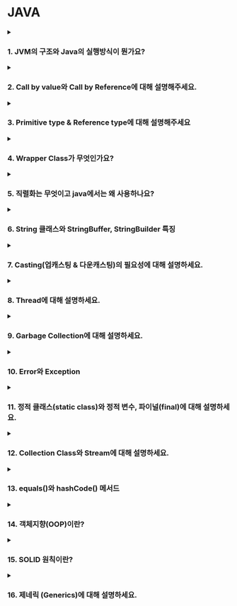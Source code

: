 # JAVA 

<details>
  <summary><h3>1. JVM의 구조와 Java의 실행방식이 뭔가요?</h3></summary>

JVM(Java Virtual Machine)은 자바 애플리케이션을 실행하는 가상 머신으로, 플랫폼 독립적인 실행 환경을 제공합니다. 주요 구성 요소는 다음과 같습니다.

- 클래스 로더(Class Loader): .class 파일을 로드하고, 링크 및 초기화를 수행합니다.
- 런타임 데이터 영역(Runtime Data Area): 프로그램 실행에 필요한 데이터를 저장하는 영역으로,
  - 힙(Heap): new 키워드로 생성된 객체 및 인스턴스 변수가 저장되는 영역 (GC가 관리).
  - 스택(Stack): 메서드 실행 시 생성되는 프레임이 저장되며, 지역 변수와 메서드 호출 정보가 포함됨.
- 메서드 영역(Method Area): 클래스 정보, 메서드 코드, 상수 풀(Constant Pool) 등이 저장됨.
- 실행 엔진(Execution Engine): 바이트코드를 해석하고 실행하며, JIT(Just-In-Time) 컴파일러를 활용하여 성능 최적화를 수행합니다.
</details>
<details>
  <summary><h3>2. Call by value와 Call by Reference에 대해 설명해주세요.</h3></summary>
  
> Call by value
  
```
  void func(int n) {
    n = 20;
}

void main() {
    int n = 10;
    func(n);
    printf("%d", n);
}
```
Call by value는 함수의 매개변수로 값을 복사해서 전달합니다.
이때 복사된 인자는 함수 안에서 지역적으로 사용되기에 local value 속성을 가집니다.

> Call by reference

```
void func(int *n) {
    *n = 20;
}

void main() {
    int n = 10;
    func(&n);
    printf("%d", n);
}
```
Call by reference는 함수의 매개변수로 래퍼런스를 전달합니다. 그래서 함수 안에서 해당 값이 변경되면 전달된 객체의 값도 변경됩니다. 

Call by Value(값에 의한 호출)와 Call by Reference(참조에 의한 호출)는 함수에 인자를 전달하는 방식입니다.

Call by Value: 함수의 매개변수로 값 자체의 복사본이 전달되므로, 함수 내에서 값을 변경해도 원본 변수에는 영향을 주지 않습니다.
Call by Reference: 함수의 매개변수로 참조(메모리 주소)가 전달되므로, 함수 내부에서 값을 변경하면 원본 데이터도 변경됩니다.
Java의 경우 모든 변수는 **Call by Value(값에 의한 호출)**를 따릅니다. 하지만 **참조형 변수(Reference Type)**의 경우, 참조값(메모리 주소)이 복사되므로 객체 내부 값이 변경될 수 있습니다.
</details>

<details>
  <summary><h3>3. Primitive type & Reference type에 대해 설명해주세요</h3></summary>

> 자바의 타입

자바는 기본형과 참조형 타입이 있습니다. 

> Primitive type (기본형 타입)
- 자바는 총 8가지의 기본형 타입을 제공합니다.
- 비객체 타입이며 따라서 null 타입을 가질 수 없습니다. 만약 필요하다면 래퍼 클래스를 사용해야합니다.
- 스택 메모리에 저장됩니다.
     - boolean : 논리형 타입이며 참/거짓으로 저장합니다. 1byte의 형태입니다.
     - byte : 주로 이진데이터를 다루는 타입입니다.
     - short : c와의 호환을 위해 사용되는 타입이지만 잘 사용하지 않습니다.
     - int
     - long
     - float, double : 실수를 부동소수점 방식으로 저장합니다.
  
> Reference type (참조형 타입)
- JAVA에서 기본형 타입을 제외한 모든 타입이 참조형 타입입니다.
- 해당 타입은 JAVA의 Object 클래스를 상속하는 모든 클래스를 말합니다.
- 메모리 영역인 힙 메모리에 저장됩니다.
- 빈 객체를 의미하는 null이 존재합니다. 
    - 클래스 타입
    - 인터페이스 타입
    - 배열 타입
    - 열거 타입
> String Class

자바의 String 클래스는 조금 특별합니다. 기본적인 사용은 기본형처럼 사용하지만 불변하는 객체입니다. 그렇기에 String을 변경하면 갱신이 아닌 새로운 값을 반환합니다. 
String 객체간의 비교는 .equals를 사용합니다. 
</details>

<details>
  <summary><h3>4. Wrapper Class가 무엇인가요?</h3></summary>

자바에는 기본 타입(Primitive Type)과 이를 감싸는 **Wrapper 클래스**가 존재합니다.  
Wrapper 클래스는 기본 타입을 객체로 다룰 수 있도록 제공되는 클래스입니다.

### ✅ 기본 타입 vs Wrapper 클래스
- **기본 타입(Primitive Type)**: `int`, `long`, `float`, `double`, `boolean`, `char`, `byte`, `short`
- **Wrapper 클래스**: `Integer`, `Long`, `Float`, `Double`, `Boolean`, `Character`, `Byte`, `Short`

---

## 🎯 **Wrapper 클래스의 주요 기능**
### 1️⃣ **기본 타입을 객체로 변환 (Boxing, Unboxing)**
```java
int num = 10;
Integer obj = Integer.valueOf(num); // Boxing (기본 타입 → 객체)
int value = obj.intValue(); // Unboxing (객체 → 기본 타입)
```
### 2️⃣ **자동 변환(Auto Boxing, Auto Unboxing)**
```
Integer num = 10; // Auto Boxing (int → Integer)
int value = num;  // Auto Unboxing (Integer → int)
```

### 3️⃣ **Wrapper 클래스의 비교 (주의점!)**
```java
Integer a = 1000;
Integer b = 1000;
System.out.println(a == b);  // false (주소값 비교)

int c = 1000;
int d = 1000;
System.out.println(c == d);  // true (값 비교)
```
- Wrapper 클래스는 주소 값을 비교하므로 equals()를 이용해서 값을 비교해야합니다. 

### 🚀 Wrapper 클래스의 성능 고려 사항
- Wrapper 클래스는 기본 타입보다 메모리 사용량이 많습니다. 
- 그렇기에 섣부른 사용은 피하는 것이 좋습니다.
</details>

<details>
  <summary><h3>5. 직렬화는 무엇이고 java에서는 왜 사용하나요?</h3></summary>

## ✅ 직렬화(Serialization)란?
- **직렬화**는 객체를 **바이트 스트림**으로 변환하여 **파일**이나 **네트워크**를 통해 전달할 수 있게 만드는 과정입니다.
- **역직렬화(Deserialization)**는 직렬화된 바이트 스트림을 다시 객체로 변환하는 과정입니다.

### 📌 직렬화의 필요성
- **파일 저장**: 객체를 파일로 저장하고, 나중에 다시 복원하려면 직렬화와 역직렬화가 필요합니다.
- **네트워크 통신**: 네트워크를 통해 객체를 전달할 때 객체를 바이트 형식으로 전송해야 하기 때문에 직렬화가 필요합니다.
- **분산 시스템**: 객체를 서로 다른 시스템 간에 전달할 때 직렬화가 필수적입니다.

---

## 🎯 자바에서 직렬화 사용 이유
1. **네트워크 전송**  
   객체를 네트워크를 통해 전송할 때, 자바는 객체를 바이트 형식으로 변환하여 데이터를 전송할 수 있습니다. 이때 직렬화가 사용됩니다.

2. **세션 저장**  
   웹 애플리케이션에서 사용자의 세션 정보를 저장할 때 객체를 직렬화하여 세션에 저장하거나, 파일 시스템에 저장할 수 있습니다.

3. **클러스터링 및 분산 처리**  
   여러 서버 간에 객체를 주고 받을 때 직렬화가 필요합니다. 예를 들어, 클러스터링된 환경에서는 객체를 네트워크를 통해 다른 서버로 전송해야 할 때 직렬화가 사용됩니다.

4. **파일 시스템 저장**  
   객체를 파일 시스템에 저장할 때 직렬화를 통해 객체를 바이트 스트림으로 변환한 후 저장하고, 나중에 역직렬화하여 객체를 복원합니다.

---

## 🎯 자바에서 직렬화 구현 방법
- 자바에서 **직렬화**를 구현하려면 `java.io.Serializable` 인터페이스를 구현해야 합니다.

### ✅ 직렬화 예제
```java
import java.io.*;

class Person implements Serializable {
    private String name;
    private int age;

    public Person(String name, int age) {
        this.name = name;
        this.age = age;
    }

    @Override
    public String toString() {
        return "Person{name='" + name + "', age=" + age + "}";
    }
}

public class SerializationExample {
    public static void main(String[] args) {
        try {
            // 객체 직렬화
            Person person = new Person("John", 30);
            ObjectOutputStream out = new ObjectOutputStream(new FileOutputStream("person.ser"));
            out.writeObject(person);
            out.close();

            // 객체 역직렬화
            ObjectInputStream in = new ObjectInputStream(new FileInputStream("person.ser"));
            Person deserializedPerson = (Person) in.readObject();
            in.close();

            System.out.println("Deserialized Person: " + deserializedPerson);
        } catch (IOException | ClassNotFoundException e) {
            e.printStackTrace();
        }
    }
}
```
### 🎯 **직렬화와 관련된 고려 사항**
- transient 키워드
직렬화할 때 특정 필드를 제외하고 싶다면 해당 필드에 transient 키워드를 붙일 수 있습니다. 이는 해당 필드를 직렬화하지 않겠다는 의미입니다.

### 🎯 결론
직렬화는 객체를 바이트 스트림 형태로 변환하여 저장하거나 전송하는 기술입니다. 이 기술은 객체 자체를 메모리 주소로 전달하므로 Reference Type의 타입의 데이터들은 다른 OS나 환경에서는 전달이 불가능합니다. 그렇기에 만들어진 기술입니다. 

</details>

<details>
  <summary><h3>6. String 클래스와 StringBuffer, StringBuilder 특징</h3></summary>

## 📌 **String 클래스**
- **불변(Immutable) 클래스**입니다.
- **문자열의 변경** 시 새로운 객체가 생성됩니다.
- 이로 인해 **성능이 저하**될 수 있으며, 문자열을 자주 변경할 경우 `StringBuilder` 또는 `StringBuffer`를 사용하는 것이 더 효율적입니다.
- 문자열 비교 시 `==` 연산자를 사용할 수 있지만, **문자열 내용 비교**는 `.equals()` 메서드를 사용해야 합니다.
- 예:
 ```java
  String s1 = "hello";
  String s2 = "hello";
  System.out.println(s1 == s2);      // true (같은 리터럴을 가리킴)
  System.out.println(s1.equals(s2)); // true (값이 동일)
```

## 📌 **StringBuffer 클래스**
- 가변 문자열 클래스입니다.
- 멀티스레드 환경에서 안전하게 사용할 수 있습니다. (스레드 동기화 처리가 자체적으로 되어있습니다.)
- 문자열 변경 작업을 수행할 때, 새로운 객체를 생성하지 않고 기존 버퍼에서 수정합니다.
- 성능상 StringBuilder보다 느리지만, 멀티스레드 환경에서 더 적합합니다.

## 📌 **StringBuffer 클래스**
- 가변 문자열 클래스입니다.
- StringBuffer와 비슷하지만, 멀티스레드 환경에서는 안전하지 않습니다.
- 문자열을 자주 변경해야 할 때 더 효율적이며, StringBuffer보다 빠릅니다.
- 멀티스레드가 아닌 환경에서 성능이 더 우수합니다.

## 🎯 **결론**
- String은 불변 객체로, 문자열이 자주 변경되면 성능에 영향을 미칠 수 있습니다.
- StringBuffer는 멀티스레드 환경에서 안전하지만, 성능은 StringBuilder보다 떨어집니다.
- StringBuilder는 멀티스레드 환경을 고려하지 않는 비멀티스레드 환경에서 가장 성능이 뛰어납니다.
  
</details>

<details>
  <summary><h3>7. Casting(업캐스팅 & 다운캐스팅)의 필요성에 대해 설명하세요.</h3></summary>

## 📌 **업캐스팅 (Upcasting)**
- **자식 클래스** 타입을 **부모 클래스** 타입으로 변환하는 과정입니다.
- 자식 클래스는 부모 클래스의 특성을 **상속** 받으므로, 자식 클래스의 객체를 부모 클래스 타입으로 변환할 수 있습니다.
- 업캐스팅은 **자동으로** 이루어지며, 별도의 연산자가 필요하지 않습니다.
- **다형성(polymorphism)** 을 활용하여, 부모 클래스 타입으로 자식 클래스 객체를 다룰 수 있습니다.

### 예시:
```java
class Animal {
    void sound() {
        System.out.println("Animal makes a sound");
    }
}

class Dog extends Animal {
    void sound() {
        System.out.println("Dog barks");
    }
}

public class Main {
    public static void main(String[] args) {
        Animal animal = new Dog(); // 업캐스팅
        animal.sound(); // "Dog barks" 출력
    }
}
```
- 여기서 `Dog` 객체는 `Animal` 타입으로 업캐스팅되어, 부모 클래스 `Animal`의 참조 변수로 다뤄집니다.
- **다형성**을 이용하여, 부모 클래스의 메서드를 자식 클래스의 구현으로 호출할 수 있습니다.

---

## 📌 **다운캐스팅 (Downcasting)**
- **부모 클래스** 타입을 **자식 클래스** 타입으로 변환하는 과정입니다.
- 다운캐스팅은 **명시적**으로 해야 하며, 잘못된 형변환이 발생할 수 있기 때문에 **주의**가 필요합니다.
- **ClassCastException**이 발생할 수 있기 때문에, 안전하게 타입 변환을 하려면 **instanceof**를 사용하여 확인하는 것이 좋습니다.

### 예시:
```java
class Animal {
    void sound() {
        System.out.println("Animal makes a sound");
    }
}

class Dog extends Animal {
    void sound() {
        System.out.println("Dog barks");
    }
}

public class Main {
    public static void main(String[] args) {
        Animal animal = new Dog();  // 업캐스팅
        Dog dog = (Dog) animal;     // 다운캐스팅
        dog.sound(); // "Dog barks" 출력
    }
}
```
- 위의 예시에서, `animal` 객체는 `Animal` 타입이지만, `Dog` 객체이므로 다운캐스팅을 통해 다시 `Dog` 타입으로 변환합니다.

### 주의점:
- 다운캐스팅을 할 때는 반드시 **실제 객체가 해당 타입인지** 확인해야 합니다. 그렇지 않으면 **ClassCastException**이 발생할 수 있습니다.
- `instanceof` 연산자를 사용하여 타입이 맞는지 확인한 후, 다운캐스팅을 수행하는 것이 안전합니다.

```java
if (animal instanceof Dog) {
    Dog dog = (Dog) animal;  // 안전한 다운캐스팅
    dog.sound();
}
```

---

## 🎯 **업캐스팅과 다운캐스팅의 필요성**
- **업캐스팅**은 다형성을 이용해 **부모 클래스 타입으로 자식 객체를 처리**할 수 있어, 코드의 유연성을 높이고, 부모 클래스의 공통 메서드를 사용하도록 합니다.
- **다운캐스팅**은 실제 객체의 구체적인 클래스에 접근해야 할 때 필요합니다. 예를 들어, 부모 클래스에서 정의되지 않은 자식 클래스의 특화된 메서드를 사용하고자 할 때 다운캐스팅이 필요합니다.

### **업캐스팅과 다운캐스팅의 용도**
- **업캐스팅**: 부모 클래스 타입의 변수로 자식 클래스 객체를 다룰 때 사용.
- **다운캐스팅**: 부모 클래스 타입의 변수에서 자식 클래스 타입으로 변환하여 자식 클래스에만 있는 특화된 기능을 사용할 때 사용.

스프링에서는 **서비스 인터페이스** 와 **구현 클래스**의 관계에서 업캐스팅을 주로 사용합니다.
</details>

<details>
  <summary><h3>8. Thread에 대해 설명하세요.</h3></summary>

현대의 운영체제는 **멀티태스킹**을 지원합니다. 멀티태스킹이란, 한정된 CPU의 코어 개수로 실제로 동시에 처리되는 것처럼 번갈아가며 여러 작업을 수행하는 방식입니다. 이처럼 **멀티스레딩**은 하나의 **프로세스** 안에서 여러 개의 **스레드**가 동시에 작업을 수행하는 것입니다.

---

### 🎯 **스레드(Thread)**

- **스레드**는 프로세스 내에서 실행되는 **가벼운 실행 단위**입니다.
- 각 스레드는 **프로세스의 주소 공간**을 공유하며, **메모리와 리소스를 공유**하기 때문에 스레드 간의 **통신**이 용이합니다.
- 스레드는 **CPU 코어**에서 작업을 수행하는 가장 작은 단위로, 여러 스레드가 동시에 실행되는 것처럼 보이는 **멀티태스킹**을 가능하게 합니다.

### 📌 **스레드의 특징**

1. **멀티스레딩**: 하나의 프로세스가 여러 스레드를 포함할 수 있으며, 이 스레드들이 동시에 실행됩니다.
2. **경량 프로세스**: 스레드는 프로세스보다 **작고 가벼운** 실행 단위로, 프로세스보다 생성 및 관리가 더 효율적입니다.
3. **자원 공유**: 스레드들은 동일한 메모리 공간을 공유하므로, 다른 스레드와 빠르고 쉽게 **데이터를 공유**할 수 있습니다.
4. **병렬 처리**: 여러 스레드를 사용하여 **병렬 처리**를 통해 처리 성능을 향상시킬 수 있습니다.

### 🎯 **자바에서의 스레드 사용**

자바에서는 `Thread` 클래스를 사용하거나 `Runnable` 인터페이스를 구현하여 스레드를 생성할 수 있습니다. 이를 통해 멀티스레딩 환경에서 여러 작업을 동시에 처리할 수 있습니다.

#### 1. **Thread 클래스 사용하기**
`Thread` 클래스를 상속받아서 스레드를 생성합니다.

```java
class MyThread extends Thread {
    @Override
    public void run() {
        System.out.println("Thread is running");
    }
}

public class ThreadExample {
    public static void main(String[] args) {
        MyThread thread = new MyThread();
        thread.start();  // 스레드 실행
    }
}
```

#### 2. **Runnable 인터페이스 사용하기**
`Runnable` 인터페이스를 구현하여 스레드를 실행할 수 있습니다. 이 방법은 여러 스레드 작업을 동시에 실행할 때 유용합니다.

```java
class MyRunnable implements Runnable {
    @Override
    public void run() {
        System.out.println("Runnable thread is running");
    }
}

public class RunnableExample {
    public static void main(String[] args) {
        MyRunnable runnable = new MyRunnable();
        Thread thread = new Thread(runnable);
        thread.start();  // 스레드 실행
    }
}
```

### 🎯 **스레드의 상태**
스레드는 여러 상태를 가질 수 있습니다:
- **New**: 생성된 스레드가 아직 시작되지 않은 상태
- **Runnable**: 스레드가 실행을 준비하고, CPU가 스레드를 실행 중인 상태
- **Blocked**: 다른 스레드의 리소스를 기다리는 상태
- **Waiting**: 다른 스레드의 작업이 끝날 때까지 대기 중인 상태
- **Terminated**: 스레드가 종료된 상태

### 🎯 **스레드 동기화**
멀티스레딩 환경에서는 여러 스레드가 동시에 공유 자원을 수정할 수 있기 때문에 **데이터 경합**(race condition)이 발생할 수 있습니다. 이를 방지하기 위해 **동기화(synchronization)** 가 필요합니다.

```java
class Counter {
    private int count = 0;

    public synchronized void increment() {
        count++;
    }

    public int getCount() {
        return count;
    }
}

public class SyncExample {
    public static void main(String[] args) {
        Counter counter = new Counter();
        Thread t1 = new Thread(() -> {
            for (int i = 0; i < 1000; i++) {
                counter.increment();
            }
        });

        Thread t2 = new Thread(() -> {
            for (int i = 0; i < 1000; i++) {
                counter.increment();
            }
        });

        t1.start();
        t2.start();
    }
}
```
위의 예제에서 `increment` 메서드에 `synchronized`를 사용하여 두 스레드가 동시에 `count` 값을 수정할 수 없도록 합니다.

### 🎯 **결론**
- 스레드는 프로세스 내에서 작업을 수행하는 실행 단위로, 멀티스레딩을 통해 동시에 여러 작업을 처리할 수 있습니다.
- 자바에서는 `Thread` 클래스나 `Runnable` 인터페이스를 사용하여 멀티스레드를 구현할 수 있습니다.
- **동기화**를 통해 여러 스레드가 안전하게 자원을 공유할 수 있도록 관리해야 합니다.

스레드의 이해와 활용은 멀티태스킹과 병렬 처리를 위한 핵심적인 기술입니다.
</details>

<details>
  <summary><h3>9. Garbage Collection에 대해 설명하세요.</h3></summary>

**Garbage Collection**(GC)은 자바에서 메모리 관리의 일환으로, **사용되지 않는 객체**를 자동으로 **제거**하는 프로세스입니다. 이는 개발자가 **메모리 누수**를 방지하고, 메모리를 효율적으로 관리할 수 있도록 도와줍니다. GC는 자바의 **JVM**(Java Virtual Machine)에서 자동으로 수행되며, 개발자는 직접 메모리를 해제할 필요가 없습니다.

---

### 🎯 **GC의 주요 역할**

- **자동 메모리 관리**: 객체가 더 이상 필요 없을 때 이를 자동으로 식별하고 메모리에서 제거하여, 개발자가 직접 메모리 관리에 신경 쓸 필요를 줄여줍니다.
- **메모리 누수 방지**: 객체가 더 이상 참조되지 않으면 이를 GC가 회수하여 **메모리 누수를 방지**합니다.
- **힙 메모리 최적화**: GC는 프로그램 실행 중에 발생하는 **메모리 할당과 해제**를 최적화하여, 사용 가능한 메모리를 효율적으로 관리합니다.

### 🎯 **Garbage Collection 동작 원리**

Garbage Collection은 주로 **힙 메모리**에서 이루어집니다. 자바에서 객체는 힙 영역에 저장되며, 이 객체들이 더 이상 참조되지 않으면 **GC**가 이를 회수합니다.

1. **참조되지 않는 객체 탐지**: GC는 더 이상 참조되지 않는 객체를 찾아 **쓰레기**로 간주하고 회수합니다.
2. **메모리 회수**: 불필요한 객체를 제거하여 사용 가능한 메모리를 확보합니다.
3. **자동 실행**: GC는 자바 애플리케이션이 실행되는 동안 자동으로 수행되며, 프로그래머가 명시적으로 호출할 필요가 없습니다.

### 🎯 **GC의 주요 단계**

1. **마크(mark)**: GC는 먼저 **마크(marking)** 단계를 수행하여, 현재 살아있는 객체들을 식별합니다. 살아있는 객체는 여전히 다른 객체나 스레드에서 참조되는 객체입니다.
2. **정리(sweep)**: 살아있는 객체를 제외한 나머지 객체들을 메모리에서 정리합니다. 이렇게 정리된 메모리 공간은 재사용될 수 있습니다.
3. **압축(compact)**: 메모리에서 빈 공간을 제거하고, 남은 객체들을 모아서 힙 메모리 내에서 연속된 공간을 만들기도 합니다. 이는 **단편화** 문제를 해결하기 위한 과정입니다.

### 🎯 **GC의 종류**

1. **Minor GC**: 
   - **Young Generation**에서 발생하며, 새로운 객체들이 할당되는 공간에서 발생합니다.
   - 짧은 시간 안에 빠르게 실행됩니다.
   - **Eden** 영역과 **Survivor** 영역에서 발생합니다.

2. **Major GC**: 
   - **Old Generation**에서 발생하며, 오랜 시간 살아남은 객체들이 모여있는 공간에서 발생합니다.
   - 상대적으로 더 긴 시간이 걸리고, 애플리케이션의 성능에 영향을 줄 수 있습니다.

3. **Full GC**: 
   - **Young Generation**과 **Old Generation** 모두를 대상으로 하는 GC입니다.
   - 가장 비용이 많이 드는 GC로, 시스템 성능에 영향을 미칠 수 있습니다.

### 🎯 **GC의 알고리즘**

1. **Serial GC**:
   - 단일 스레드를 사용하여 GC를 수행합니다.
   - 작은 애플리케이션이나 멀티코어 환경이 아닌 환경에서 사용됩니다.

2. **Parallel GC**:
   - 여러 스레드를 사용하여 GC를 병렬로 수행합니다.
   - 멀티코어 시스템에서 성능이 향상됩니다.

3. **Concurrent Mark-Sweep (CMS) GC**:
   - GC가 애플리케이션 실행과 동시에 **병렬**로 객체를 마킹하고 정리할 수 있도록 지원합니다.
   - 응답 속도가 중요한 애플리케이션에 유리합니다.

4. **G1 GC**:
   - 대규모 애플리케이션에 적합한 GC로, **리전** 단위로 메모리를 관리합니다.
   - **Low Pause Time**(짧은 일시 정지 시간)을 목표로 설계되었습니다.

### 🎯 **Garbage Collection의 장점과 단점**

#### 장점:
- **자동화된 메모리 관리**: 개발자가 메모리 관리에 신경 쓸 필요가 없으므로 편리합니다.
- **메모리 누수 방지**: 더 이상 사용되지 않는 객체를 자동으로 회수하여 메모리 누수를 방지합니다.
- **효율적인 자원 관리**: GC는 최적의 성능을 위해 메모리와 자원을 효율적으로 관리합니다.

#### 단점:
- **성능 저하**: GC가 실행되는 동안 애플리케이션의 실행이 잠시 멈출 수 있기 때문에 성능에 영향을 미칠 수 있습니다.
- **예측 불가능한 일시 정지**: GC가 언제 실행될지 예측할 수 없으므로, 대규모 시스템에서는 성능 예측이 어려울 수 있습니다.

### 🎯 **결론**

Garbage Collection은 자바 애플리케이션에서 메모리 관리를 자동으로 처리하는 중요한 기술입니다. 이를 통해 개발자는 메모리 해제를 직접 관리할 필요 없이, 안정적이고 효율적인 애플리케이션을 개발할 수 있습니다. 그러나 GC의 실행은 애플리케이션의 성능에 영향을 미칠 수 있으므로, GC의 종류와 특성을 이해하고 적절하게 활용하는 것이 중요합니다.
</details>

<details>
  <summary><h3>10. Error와 Exception</h3></summary> 

**Error**와 **Exception**은 자바에서 예외 처리에 사용되는 두 가지 주요 개념으로, 중요한 차이점이 있습니다.

### 1. **Error**
- **Error**는 시스템 수준에서 발생하는 심각한 문제로, 프로그램이 정상적으로 실행될 수 없을 정도로 시스템에 영향을 미칩니다.
- **대표적인 Error**:
  - `OutOfMemoryError`: JVM 힙 메모리가 부족하여 더 이상 객체를 할당할 수 없는 경우
  - `StackOverflowError`: 메서드 호출 스택이 넘칠 때 발생하는 오류
  - `VirtualMachineError`: JVM에 심각한 문제 발생

**특징**:
- **복구 불가능**: `Error`는 대부분 복구가 불가능한 상황에서 발생합니다. 예를 들어, 메모리 부족이나 스택 오버플로우와 같은 시스템 오류는 프로그램 자체에서 해결할 수 없습니다.
- **예외 처리 불필요**: 일반적으로 `Error`는 개발자가 처리하지 않아도 됩니다. 이는 시스템의 문제로, 프로그램의 논리적인 문제는 아니기 때문입니다.

### 2. **Exception**
- **Exception**은 프로그램 실행 중 예기치 않은 상태에서 발생하는 문제로, 시스템의 오류는 아니지만 프로그램의 정상적인 흐름을 방해합니다.
- **대표적인 Exception**:
  - `NullPointerException`: 객체가 `null`인 상태에서 메서드나 필드에 접근할 때 발생
  - `ArrayIndexOutOfBoundsException`: 배열의 인덱스를 초과하여 접근할 때 발생
  - `IOException`: 입출력 작업 중 발생하는 예외

**특징**:
- **복구 가능**: `Exception`은 일반적으로 프로그램이 오류를 처리하고 복구할 수 있는 경우가 많습니다.
- **예외 처리 필요**: `Exception`은 코드에서 명시적으로 처리해야 합니다. 이를 위해 `try-catch` 블록을 사용하여 예외를 처리하거나, 예외를 호출한 메서드로 전달하여 처리할 수 있습니다.
- **Checked Exception과 Unchecked Exception**:
  - **Checked Exception**: `IOException`, `SQLException`처럼 반드시 예외 처리가 요구되는 예외. 기본적으로 스프링 트랜잭션에서 롤백되지 않지만 설정을 통해 변경 가능합니다.
  - **Unchecked Exception**: `RuntimeException`을 상속받는 예외들 (예: `NullPointerException`, `ArrayIndexOutOfBoundsException`)은 선택적으로 처리할 수 있습니다. 참고로 스프링 트랜잭션에서는 반드시 롤백됩니다.

### **차이점 요약**:
- `Error`는 시스템 수준의 심각한 문제를 의미하며, 복구가 불가능하고 예외 처리가 필요하지 않습니다.
- `Exception`은 프로그램 실행 중 발생할 수 있는 문제를 의미하며, 예외 처리를 통해 복구할 수 있습니다.

따라서, **`Error`는 처리할 필요가 없으며**, **`Exception`은 적절히 처리해야** 합니다.

</details>


<details>
  <summary><h3>11. 정적 클래스(static class)와 정적 변수, 파이널(final)에 대해 설명하세요.</h3></summary> 

### 1. **정적 클래스 (Static Class)**

- **정적 클래스**는 클래스 내부에 정의된 클래스 중 `static` 키워드가 붙은 클래스입니다. **내부 클래스**나 **중첩 클래스**에서만 정의할 수 있습니다.
- 정적 클래스는 외부 클래스의 인스턴스와는 관계없이 독립적으로 존재할 수 있습니다. 즉, **정적 클래스는 외부 클래스의 인스턴스 없이 사용할 수 있습니다**.

#### 특징:
- 외부 클래스의 인스턴스 없이 사용할 수 있습니다.
- 외부 클래스의 `static` 멤버만 접근할 수 있습니다.
- 일반적으로 **정적 클래스는 메모리 낭비를 줄이고, 효율적인 코드 작성** 에 도움이 됩니다.


### 2. **정적 변수 (Static Variable)**

- **정적 변수**는 클래스의 인스턴스와 관계없이 클래스 자체에 속하는 변수입니다. **모든 인스턴스가 동일한 메모리 공간을 공유**하므로, 클래스에 속한 **하나의 인스턴스**만 값이 변경되면 모든 인스턴스가 그 값을 공유합니다.
- **`static` 키워드를 사용**하여 클래스 레벨에서 선언된 변수입니다.

#### 특징:
- 클래스 로딩 시 한 번만 초기화되고, **모든 인스턴스가 공유**합니다.
- 객체 생성 없이 클래스 이름으로 접근할 수 있습니다.
- 주로 **상수 값** 또는 **전역적으로 공유되는 값**을 정의할 때 사용됩니다.


### 3. **파이널 (Final)**

- **`final`**은 변수, 메서드, 클래스 등에 적용할 수 있는 키워드로, 각각의 목적에 따라 다르게 동작합니다.
  
#### 1. **파이널 변수 (Final Variable)**
   - **상수**로 만들기 위해 사용됩니다. 한 번 값이 할당되면, 값을 변경할 수 없습니다.
   - **일반 변수**에 `final`을 사용하면 상수가 됩니다. 
   - 객체 참조 변수가 `final`이면 참조하는 객체의 **주소가 변경되지 않도록** 보장합니다.

#### 2. **파이널 메서드 (Final Method)**
   - 메서드에 `final`을 사용하면, **하위 클래스에서 해당 메서드를 오버라이드 할 수 없습니다**. 
   - 주로 메서드의 **동작을 변경하지 않도록** 할 때 사용됩니다.

#### 3. **파이널 클래스 (Final Class)**
   - 클래스에 `final`을 사용하면, 해당 클래스를 **상속할 수 없습니다**.
   - 주로 **상속을 막고, 클래스의 불변성을 보장**할 때 사용됩니다.


### 결론:
- **정적 클래스**: 외부 클래스의 인스턴스 없이 사용할 수 있는 클래스.
- **정적 변수**: 클래스 레벨에서 모든 인스턴스가 공유하는 변수.
- **파이널**: 값 변경 불가, 오버라이드 불가, 상속 불가 등을 보장하는 키워드.

</details>

<details>
  <summary><h3>12. Collection Class와 Stream에 대해 설명하세요.</h3></summary> 

### 1. **컬렉션 클래스 (Collection Classes)**

컬렉션 클래스는 자바에서 데이터를 저장, 관리 및 조작하기 위한 다양한 클래스들을 제공합니다. 자바 컬렉션 프레임워크는 **데이터의 저장 방식**과 **작업에 필요한 알고리즘**을 추상화하여 제공합니다.

#### 주요 컬렉션 인터페이스:
- **List**: 순서가 있고 중복된 값을 허용하는 컬렉션. 예: `ArrayList`, `LinkedList`.
- **Set**: 순서가 없고 중복을 허용하지 않는 컬렉션. 예: `HashSet`, `TreeSet`.
- **Queue**: FIFO(선입선출) 방식의 컬렉션. 예: `LinkedList`, `PriorityQueue`.
- **Map**: 키-값 쌍으로 데이터를 저장하는 컬렉션. 예: `HashMap`, `TreeMap`.

#### 주요 컬렉션 클래스:
- **ArrayList**: 동적으로 크기가 변하는 배열 기반의 리스트. 순서가 있고 중복을 허용.
- **HashSet**: 해시 테이블 기반의 집합으로, 순서는 없고 중복을 허용하지 않음.
- **HashMap**: 키와 값의 쌍으로 데이터를 저장하며, 순서가 없고 빠른 조회 성능을 제공.
- **LinkedList**: 노드 기반의 리스트로, 양방향 연결 리스트를 사용하며 삽입과 삭제가 빠름.


### 2. **스트림 (Stream)**

자바 8에서 도입된 **스트림(Stream)**은 컬렉션의 데이터를 함수형 방식으로 처리할 수 있게 해주는 API입니다. **스트림**은 데이터의 순차적 또는 병렬적 처리 방식을 지원하며, 컬렉션을 다루는 과정에서 더욱 직관적이고 선언적인 코드 작성이 가능하게 합니다.

#### 주요 특징:
- **불변성 (Immutability)**: 스트림은 데이터를 변경하지 않고, 원본 데이터를 수정하지 않습니다.
- **지연 실행 (Lazy Evaluation)**: 스트림의 연산은 필요할 때만 실행됩니다.
- **함수형 프로그래밍**: **map()**, **filter()**, **reduce()** 등의 함수형 연산을 지원합니다.
- **병렬 처리**: 스트림은 `parallel()` 메서드를 사용하여 데이터의 병렬 처리도 지원합니다.

#### 스트림 연산:
1. **중간 연산 (Intermediate Operations)**: `map()`, `filter()`, `distinct()` 등. 중간 연산은 새로운 스트림을 반환하고, 실제 연산은 터미널 연산이 실행될 때 일어납니다.
2. **터미널 연산 (Terminal Operations)**: `collect()`, `forEach()`, `reduce()` 등. 스트림 처리의 마지막 단계로, 이 연산이 실행되면 스트림이 소비됩니다.

#### 예시:
```java
import java.util.*;
import java.util.stream.*;

public class StreamExample {
    public static void main(String[] args) {
        List<String> list = Arrays.asList("apple", "banana", "orange", "apple", "grape");

        // 스트림을 이용한 데이터 처리
        list.stream()
            .filter(fruit -> fruit.startsWith("a"))   // "a"로 시작하는 요소 필터링
            .map(String::toUpperCase)                 // 대문자로 변환
            .distinct()                               // 중복 제거
            .forEach(System.out::println);            // 출력
    }
}
```

### 결론:
- **컬렉션 클래스**는 데이터를 저장하고 관리하는 다양한 구조를 제공하며, **List**, **Set**, **Map** 등 다양한 컬렉션을 사용하여 데이터를 효율적으로 처리할 수 있습니다.
- **스트림**은 데이터를 선언적이고 함수형으로 처리할 수 있게 해주는 API로, **중간 연산**과 **터미널 연산**을 통해 데이터를 쉽게 변형하고 처리할 수 있습니다. 또한 병렬 처리 기능을 제공하여 대규모 데이터를 효율적으로 처리할 수 있습니다.

</details>

<details>
  <summary><h3>13. equals()와 hashCode() 메서드</h3></summary>

- **`equals()`**: 객체의 동등성을 비교하는 메서드로, 두 객체가 같은지 판단합니다. 일반적으로 객체의 필드 값을 기준으로 비교하며, `equals()`를 오버라이드할 경우 `hashCode()`도 함께 오버라이드해야 합니다.
  
- **`hashCode()`**: 객체의 해시 값을 반환하는 메서드로, 해시 기반 컬렉션에서 빠른 검색을 지원합니다. `equals()`가 `true`인 객체는 `hashCode()`가 같아야 하며, 반대는 아닙니다.

- **관계**: `equals()`와 `hashCode()`는 함께 사용되어야 하며, `equals()`가 `true`인 객체는 동일한 `hashCode()`를 반환해야 합니다.

#### 예시

```java
@Override
public boolean equals(Object obj) {
    if (this == obj) return true;
    if (obj == null || getClass() != obj.getClass()) return false;
    MyClass other = (MyClass) obj;
    return id == other.id;
}

@Override
public int hashCode() {
    return Objects.hash(id);
}
```

`equals()`와 `hashCode()`는 **해시 기반 컬렉션**에서 객체를 효율적으로 관리하기 위해 중요합니다.

</details>


<details>
  <summary><h3>14. 객체지향(OOP)이란?</h3></summary>

**객체지향(Object-Oriented Programming, OOP)**은 소프트웨어를 객체(Object)들의 상호작용으로 구성하는 프로그래밍 패러다임입니다. 객체는 데이터와 이를 처리하는 메서드를 하나의 단위로 묶은 개념입니다.

#### 주요 개념
- **클래스(Class)**: 객체를 생성하기 위한 템플릿.
- **객체(Object)**: 클래스의 인스턴스로, 데이터를 담고 있는 실제 존재.
- **캡슐화(Encapsulation)**: 객체의 데이터를 외부에서 직접 접근하지 못하도록 보호하고, 이를 메서드를 통해 접근하도록 제한하는 것.
- **상속(Inheritance)**: 기존 클래스를 기반으로 새로운 클래스를 만드는 것.
- **다형성(Polymorphism)**: 동일한 메서드 호출이 객체의 타입에 따라 다르게 동작하는 특성.
- **추상화(Abstraction)**: 객체의 복잡성을 숨기고 필요한 부분만 공개하여 단순화하는 것.

#### 객체지향의 장점
- **재사용성**: 클래스와 객체를 재사용 가능.
- **유지보수성**: 캡슐화와 추상화 덕분에 코드 수정 시 다른 부분에 영향을 적게 미침.
- **확장성**: 상속을 통해 새로운 기능을 추가하거나 수정할 수 있음.

</details>

<details>
  <summary><h3>15. SOLID 원칙이란?</h3></summary>

**SOLID**는 객체지향 설계를 위한 5가지 기본 원칙의 약자입니다. 이 원칙들을 따르면 더 유연하고, 확장 가능하며, 유지보수가 용이한 코드를 작성할 수 있습니다.

#### 1. **단일 책임 원칙 (Single Responsibility Principle, SRP)**

- **설명**: 클래스는 하나의 책임만 가져야 한다는 원칙입니다.
- **이유**: 클래스가 여러 책임을 가지면 변경이 필요할 때 그 클래스를 수정해야 하므로 유지보수가 어렵고, 변경 사항이 의도하지 않은 문제를 일으킬 수 있습니다.

#### 2. **개방-폐쇄 원칙 (Open/Closed Principle, OCP)**

- **설명**: 소프트웨어 엔티티는 확장에는 열려 있고, 수정에는 닫혀 있어야 한다는 원칙입니다.
- **이유**: 기존 코드를 수정하지 않고 새로운 기능을 추가할 수 있도록 해야 코드의 안정성을 유지할 수 있습니다.

#### 3. **리스코프 치환 원칙 (Liskov Substitution Principle, LSP)**

- **설명**: 자식 클래스는 부모 클래스를 대체할 수 있어야 한다는 원칙입니다.
- **이유**: 상속받은 클래스는 부모 클래스의 기능을 확장하거나 수정해야 하며, 부모 클래스 객체를 자식 클래스 객체로 대체할 수 있어야 합니다.

#### 4. **인터페이스 분리 원칙 (Interface Segregation Principle, ISP)**

- **설명**: 특정 클라이언트를 위한 인터페이스는 그 클라이언트에 맞게 분리되어야 한다는 원칙입니다.
- **이유**: 인터페이스는 사용하는 쪽에 맞게 최소화해야 하며, 사용하지 않는 기능까지 강제하지 않도록 해야 합니다.

#### 5. **의존 역전 원칙 (Dependency Inversion Principle, DIP)**

- **설명**: 고수준 모듈은 저수준 모듈에 의존해서는 안 되고, 두 모듈 모두 추상화된 것에 의존해야 한다는 원칙입니다.
- **이유**: 구현이 아닌 인터페이스에 의존함으로써, 코드의 결합도를 낮추고 유연성을 높일 수 있습니다.

#### SOLID 원칙을 지키면?
- 코드의 재사용성과 확장성을 높이며, 유지보수가 용이해집니다.
- 테스트가 용이하고, 코드의 결합도를 낮출 수 있습니다.
</details>


<details>
  <summary><h3>16. 제네릭 (Generics)에 대해 설명하세요.</h3></summary>

- **제네릭**은 클래스, 인터페이스, 메서드에서 타입을 **매개변수화**하여, 코드 재사용성과 타입 안전성을 높이는 기능입니다. 
- 타입을 **런타임이 아닌 컴파일 타임에** 결정할 수 있어, 형변환을 방지하고, 코드의 안전성을 높입니다.

#### 주요 특징
1. **타입 매개변수화**: `<>`를 사용하여 클래스나 메서드에서 타입을 변수처럼 다룰 수 있습니다.
2. **타입 안전성**: 컴파일 시 타입 체크가 이루어져, 런타임에서 발생할 수 있는 `ClassCastException`을 방지할 수 있습니다.
3. **유연성**: 같은 로직을 다양한 타입에 대해 사용할 수 있습니다.

#### 예시

```java
// 제네릭을 사용하는 클래스
public class Box<T> {
    private T value;

    public T getValue() {
        return value;
    }

    public void setValue(T value) {
        this.value = value;
    }
}

// 사용 예
Box<Integer> intBox = new Box<>();
intBox.setValue(10);
System.out.println(intBox.getValue());  // 10

Box<String> strBox = new Box<>();
strBox.setValue("Hello");
System.out.println(strBox.getValue());  // Hello
```

#### 제네릭의 장점
1. **형변환을 줄여줌**: 코드에서 객체의 타입을 명시적으로 지정하여 안전하게 사용할 수 있습니다.
2. **코드 재사용**: 동일한 로직을 다양한 타입에 대해 사용할 수 있습니다.

</details>
